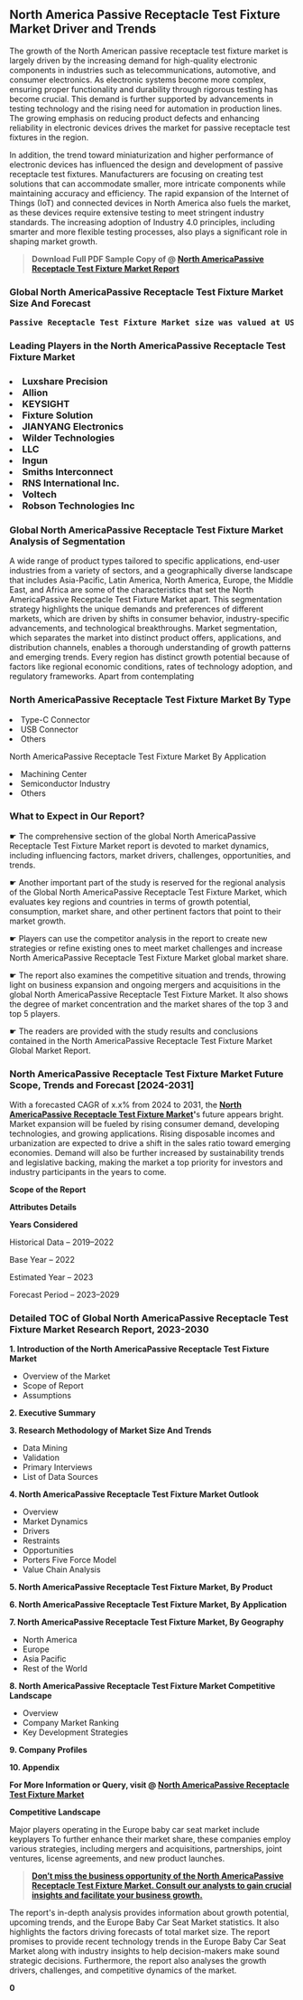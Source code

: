 <p><h2>North America Passive Receptacle Test Fixture Market Driver and Trends</h2><p>The growth of the North American passive receptacle test fixture market is largely driven by the increasing demand for high-quality electronic components in industries such as telecommunications, automotive, and consumer electronics. As electronic systems become more complex, ensuring proper functionality and durability through rigorous testing has become crucial. This demand is further supported by advancements in testing technology and the rising need for automation in production lines. The growing emphasis on reducing product defects and enhancing reliability in electronic devices drives the market for passive receptacle test fixtures in the region.</p><p>In addition, the trend toward miniaturization and higher performance of electronic devices has influenced the design and development of passive receptacle test fixtures. Manufacturers are focusing on creating test solutions that can accommodate smaller, more intricate components while maintaining accuracy and efficiency. The rapid expansion of the Internet of Things (IoT) and connected devices in North America also fuels the market, as these devices require extensive testing to meet stringent industry standards. The increasing adoption of Industry 4.0 principles, including smarter and more flexible testing processes, also plays a significant role in shaping market growth.</p></p><blockquote id="" class=""><strong>Download Full PDF Sample Copy of @&nbsp;<a href="https://www.verifiedmarketreports.com/download-sample/?rid=376674&utm_source=GitHub-Jan&utm_medium=264" target="_blank">North AmericaPassive Receptacle Test Fixture Market Report</a>&nbsp;&nbsp;</strong></blockquote><h3 id="" class=""><strong>Global&nbsp;North AmericaPassive Receptacle Test Fixture Market Size And Forecast</strong></h3><pre class="reader-text-block__code-block"><strong>Passive Receptacle Test Fixture Market size was valued at USD 1.5 Billion in 2022 and is projected to reach USD 2.8 Billion by 2030, growing at a CAGR of 8.5% from 2024 to 2030.</strong></pre><h3 id="" class="">Leading Players in the&nbsp;North AmericaPassive Receptacle Test Fixture Market</h3><h3 class=""></Li><Li>Luxshare Precision</Li><Li> Allion</Li><Li> KEYSIGHT</Li><Li> Fixture Solution</Li><Li> JIANYANG Electronics</Li><Li> Wilder Technologies</Li><Li> LLC</Li><Li> Ingun</Li><Li> Smiths Interconnect</Li><Li> RNS International Inc.</Li><Li> Voltech</Li><Li> Robson Technologies Inc</h3><h3 id="" class="">Global&nbsp;North AmericaPassive Receptacle Test Fixture Market Analysis of Segmentation</h3><p id="" class="">A wide range of product types tailored to specific applications, end-user industries from a variety of sectors, and a geographically diverse landscape that includes Asia-Pacific, Latin America, North America, Europe, the Middle East, and Africa are some of the characteristics that set the North AmericaPassive Receptacle Test Fixture Market apart. This segmentation strategy highlights the unique demands and preferences of different markets, which are driven by shifts in consumer behavior, industry-specific advancements, and technological breakthroughs. Market segmentation, which separates the market into distinct product offers, applications, and distribution channels, enables a thorough understanding of growth patterns and emerging trends. Every region has distinct growth potential because of factors like regional economic conditions, rates of technology adoption, and regulatory frameworks. Apart from contemplating</p><h3 id="" class="">North AmericaPassive Receptacle Test Fixture Market&nbsp;By Type</h3><p></Li><Li>Type-C Connector</Li><Li> USB Connector</Li><Li> Others</p><div class="" data-test-id=""><p>North AmericaPassive Receptacle Test Fixture Market&nbsp;By Application</p></div><p class=""></Li><Li>Machining Center</Li><Li> Semiconductor Industry</Li><Li> Others</p><div class="" data-test-id=""><h3><span class="">What to Expect in Our Report?</span></h3></div><div class="" data-test-id=""><p><span class="">☛ The comprehensive section of the global North AmericaPassive Receptacle Test Fixture Market report is devoted to market dynamics, including influencing factors, market drivers, challenges, opportunities, and trends.</span></p></div><div class="" data-test-id=""><p><span class="">☛ Another important part of the study is reserved for the regional analysis of the Global North AmericaPassive Receptacle Test Fixture Market, which evaluates key regions and countries in terms of growth potential, consumption, market share, and other pertinent factors that point to their market growth.</span></p></div><div class="" data-test-id=""><p><span class="">☛ Players can use the competitor analysis in the report to create new strategies or refine existing ones to meet market challenges and increase North AmericaPassive Receptacle Test Fixture Market global market share.</span></p></div><div class="" data-test-id=""><p><span class="">☛ The report also examines the competitive situation and trends, throwing light on business expansion and ongoing mergers and acquisitions in the global North AmericaPassive Receptacle Test Fixture Market. It also shows the degree of market concentration and the market shares of the top 3 and top 5 players.</span></p></div><div class="" data-test-id=""><p><span class="">☛ The readers are provided with the study results and conclusions contained in the North AmericaPassive Receptacle Test Fixture Market Global Market Report.</span></p></div><div class="" data-test-id=""><h3><span class="">North AmericaPassive Receptacle Test Fixture Market Future Scope, Trends and Forecast [2024-2031]</span></h3></div><div class="" data-test-id=""><p><span class="">With a forecasted CAGR of x.x% from 2024 to 2031, the <strong><a href="https://www.verifiedmarketreports.com/download-sample/?rid=376674&utm_source=GitHub-Jan&utm_medium=264" target="_blank">North AmericaPassive Receptacle Test Fixture Market</a>'</strong>s future appears bright. Market expansion will be fueled by rising consumer demand, developing technologies, and growing applications. Rising disposable incomes and urbanization are expected to drive a shift in the sales ratio toward emerging economies. Demand will also be further increased by sustainability trends and legislative backing, making the market a top priority for investors and industry participants in the years to come.</span></p><p id="ember66" class="ember-view reader-text-block__paragraph"><strong>Scope of the Report</strong></p><p id="ember67" class="ember-view reader-text-block__paragraph"><strong>Attributes Details</strong></p><p id="ember68" class="ember-view reader-text-block__paragraph"><strong>Years Considered</strong></p><p id="ember69" class="ember-view reader-text-block__paragraph">Historical Data &ndash; 2019&ndash;2022</p><p id="ember70" class="ember-view reader-text-block__paragraph">Base Year &ndash; 2022</p><p id="ember71" class="ember-view reader-text-block__paragraph">Estimated Year &ndash; 2023</p><p id="ember72" class="ember-view reader-text-block__paragraph">Forecast Period &ndash; 2023&ndash;2029</p></div><h3 id="" class="">Detailed TOC of Global North AmericaPassive Receptacle Test Fixture Market Research Report, 2023-2030</h3><p id="" class=""><strong>1. Introduction of the North AmericaPassive Receptacle Test Fixture Market</strong></p><ul><li>Overview of the Market</li><li>Scope of Report</li><li>Assumptions</li></ul><p id="" class=""><strong>2. Executive Summary</strong></p><p id="" class=""><strong>3. Research Methodology of Market Size And Trends</strong></p><ul><li>Data Mining</li><li>Validation</li><li>Primary Interviews</li><li>List of Data Sources</li></ul><p id="" class=""><strong>4. North AmericaPassive Receptacle Test Fixture Market Outlook</strong></p><ul><li>Overview</li><li>Market Dynamics</li><li>Drivers</li><li>Restraints</li><li>Opportunities</li><li>Porters Five Force Model</li><li>Value Chain Analysis</li></ul><p id="" class=""><strong>5. North AmericaPassive Receptacle Test Fixture Market, By Product</strong></p><p id="" class=""><strong>6. North AmericaPassive Receptacle Test Fixture Market, By Application</strong></p><p id="" class=""><strong>7. North AmericaPassive Receptacle Test Fixture Market, By Geography</strong></p><ul><li>North America</li><li>Europe</li><li>Asia Pacific</li><li>Rest of the World</li></ul><p id="" class=""><strong>8. North AmericaPassive Receptacle Test Fixture Market Competitive Landscape</strong></p><ul><li>Overview</li><li>Company Market Ranking</li><li>Key Development Strategies</li></ul><p id="" class=""><strong>9. Company Profiles</strong></p><p id="" class=""><strong>10. Appendix</strong></p><p><strong>For More Information or Query, visit&nbsp;@ <a href="https://www.verifiedmarketreports.com/product/passive-receptacle-test-fixture-market/" target="_blank">North AmericaPassive Receptacle Test Fixture Market</a></strong></p><p id="ember61" class="ember-view reader-text-block__paragraph"><strong>Competitive Landscape</strong></p><p id="ember62" class="ember-view reader-text-block__paragraph">Major players operating in the Europe baby car seat market include keyplayers To further enhance their market share, these companies employ various strategies, including mergers and acquisitions, partnerships, joint ventures, license agreements, and new product launches.</p><blockquote id="ember63" class="ember-view reader-text-block__blockquote"><strong><a href="https://www.verifiedmarketreports.com/download-sample/?rid=376674&utm_source=GitHub-Jan&utm_medium=264" target="_blank">Don&rsquo;t miss the business opportunity of the North AmericaPassive Receptacle Test Fixture Market. Consult our analysts to gain crucial insights and facilitate your business growth.</a></strong></blockquote><p id="ember64" class="ember-view reader-text-block__paragraph">The report's in-depth analysis provides information about growth potential, upcoming trends, and the Europe Baby Car Seat Market statistics. It also highlights the factors driving forecasts of total market size. The report promises to provide recent technology trends in the Europe Baby Car Seat Market along with industry insights to help decision-makers make sound strategic decisions. Furthermore, the report also analyses the growth drivers, challenges, and competitive dynamics of the market.</p><p class="ember-view reader-text-block__paragraph"><strong>0</strong></p>
